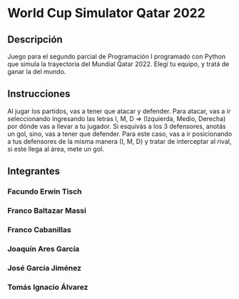 # World Cup Simulator Qatar 2022

## Descripción
Juego para el segundo parcial de Programación I programado con Python que simula la trayectoria del Mundial Qatar 2022. Elegí tu equipo, y tratá de ganar la del mundo.

## Instrucciones
Al jugar los partidos, vas a tener que atacar y defender. Para atacar, vas a ir seleccionando ingresando las letras I, M, D => (Izquierda, Medio, Derecha) por dónde vas a llevar a tu jugador. Si esquivás a los 3 defensores, anotás un gol, sino, vas a tener que defender. Para este caso, vas a ir posicionando a tus defensores de la misma manera (I, M, D) y tratar de interceptar al rival, si este llega al área, mete un gol.

## Integrantes
### Facundo Erwin Tisch
### Franco Baltazar Massi
### Franco Cabanillas
### Joaquín Ares García
### José García Jiménez
### Tomás Ignacio Álvarez


